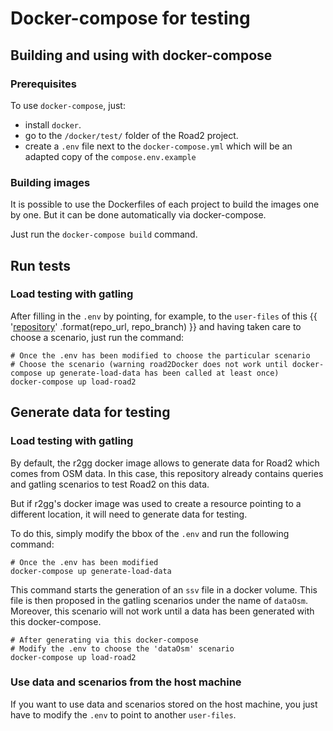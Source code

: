 # Docker-compose for testing

## Building and using with docker-compose

### Prerequisites

To use `docker-compose`, just:
- install `docker`.
- go to the `/docker/test/` folder of the Road2 project.
- create a `.env` file next to the `docker-compose.yml` which will be an adapted copy of the `compose.env.example`

### Building images

It is possible to use the Dockerfiles of each project to build the images one by one. But it can be done automatically via docker-compose.

Just run the `docker-compose build` command.

## Run tests

### Load testing with gatling

After filling in the `.env` by pointing, for example, to the `user-files` of this {{ '[repository]({}/tree/{}/test/load/gatling/user-files/)' .format(repo_url, repo_branch) }} and having taken care to choose a scenario, just run the command:
```
# Once the .env has been modified to choose the particular scenario
# Choose the scenario (warning road2Docker does not work until docker-compose up generate-load-data has been called at least once)
docker-compose up load-road2
```

## Generate data for testing

### Load testing with gatling

By default, the r2gg docker image allows to generate data for Road2 which comes from OSM data. In this case, this repository already contains queries and gatling scenarios to test Road2 on this data.

But if r2gg's docker image was used to create a resource pointing to a different location, it will need to generate data for testing.

To do this, simply modify the bbox of the `.env` and run the following command:
```
# Once the .env has been modified
docker-compose up generate-load-data
```

This command starts the generation of an `ssv` file in a docker volume. This file is then proposed in the gatling scenarios under the name of `dataOsm`. Moreover, this scenario will not work until a data has been generated with this docker-compose.
```
# After generating via this docker-compose
# Modify the .env to choose the 'dataOsm' scenario
docker-compose up load-road2
```

### Use data and scenarios from the host machine

If you want to use data and scenarios stored on the host machine, you just have to modify the `.env` to point to another `user-files`.

